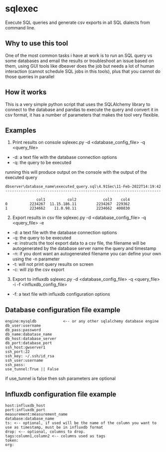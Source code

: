 # sqlexec
Execute SQL queries and generate csv exports in all SQL dialects from command line.

## Why to use this tool
One of the most common tasks i have at work is to run an SQL query vs some databases and email the results or troubleshoot an issue based on them,
using GUI tools like dbeaver does the job but needs a lot of human interaction (cannot schedule SQL jobs in this tools), plus that you cannot do those queries in parallel

## How it works
This is a very simple python script that uses the SQLAlchemy library to connect to the database and pandas to execute the query and convert it in csv format, it has a number of parameters that makes the tool very flexible.

## Examples

1. Print results on console
sqlexec.py -d <database_config_file> -q <query_file>

* -d: a text file with the database connection options
* -q: the query to be executed

running this will produce output on the console with the output of the executed query
```
dbserver\database_name\executed_query.sql\4.91Sec\11-Feb-2022T14:19:42
----------------------------------------------------------------------

              col1          col2            col3    col4
0          2234267  11.15.186.11         2234267  229362
1          2234662    11.0.98.11         2234662  400830
```

2. Export results in csv file
sqlexec.py -d <database_config_file> -q <query_file> -e

* -d: a text file with the database connection options
* -q: the query to be executed
* -e: instructs the tool export data to a csv file, the filename will be autogenerated by the database server name the query and timestamp
* -n: if you dont want an autogenerated filename you can define your own using the -n parameter
* -t: will not print query results on screen
* -c: will zip the csv export

3. Export to influxdb
sqlexec.py -d <database_config_file> -q <query_file> -i -f <influxdb_config_file>

* -f: a text file with influxdb configuration options

## Database configuration file example
```
engine:mysqldb            <-- or any other sqlalchemy database engine
db_user:username
db_pass:password
db_name:dabatase_name
db_host:database_server
db_port:database_port
ssh_host:gwserver1
ssh_port:22
ssh_key: ~/.ssh/id_rsa
ssh_user:username
ssh_pass:
use_tunnel:True || False
```
if use_tunnel is false then ssh parameters are optional

## Influxdb configuration file example
```
host:influxdb_host
port:influxdb_port
measurement:measurement_name
database:database_name
ts: <-- optional, if used will be the name of the column you want to use as timestamp, must be in influxdb format
drop: <-- optional, columns to drop.
tags:column1,column2 <-- columns used as tags
token: 
org:
```
